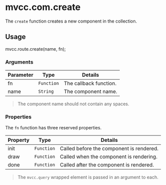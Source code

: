# mvcc.com.create

The `create` function creates a new component in the collection.

## Usage

mvcc.route.create(name, fn);

### Arguments

| Parameter    | Type       | Details                            |
| ------------ | ---------- | ---------------------------------- |
| fn           | `Function` | The callback function.             |
| name         | `String`   | The component name.                |

> The component name should not contain any spaces.

### Properties

The `fn` function has three reserved properties. 

| Property     | Type       | Details                                  |
| ------------ | ---------- | ---------------------------------------- |
| init         | `Function` | Called before the component is rendered. | 
| draw         | `Function` | Called when the component is rendering.  |
| done         | `Function` | Called after the component is rendered.  |

> The  `mvcc.query` wrapped element is passed in an argument to each.

